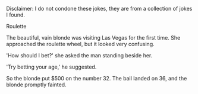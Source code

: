 Disclaimer: I do not condone these jokes, they are from a collection of jokes I found.

Roulette

The beautiful, vain blonde was visiting Las Vegas for the first time.  She approached the roulette wheel, but it looked very confusing.

'How should I bet?' she asked the man standing beside her.

'Try betting your age,' he suggested.

So the blonde put $500 on the number 32.  The ball landed on 36, and the blonde promptly fainted.

